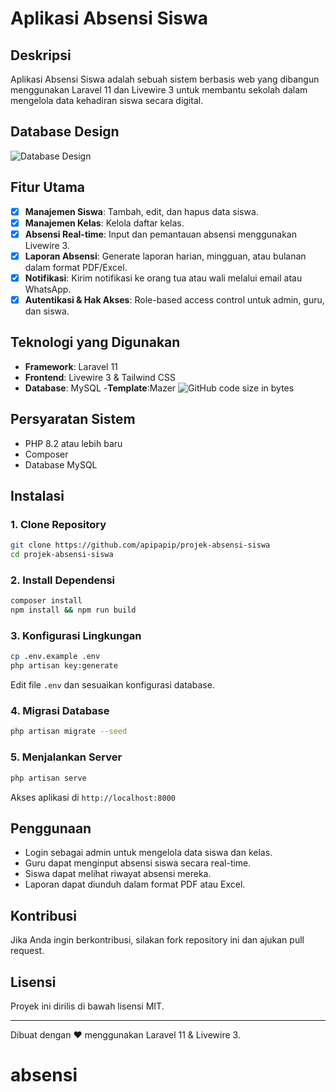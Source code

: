 # Aplikasi Absensi Siswa

## Deskripsi
Aplikasi Absensi Siswa adalah sebuah sistem berbasis web yang dibangun menggunakan Laravel 11 dan Livewire 3 untuk membantu sekolah dalam mengelola data kehadiran siswa secara digital.

## Database Design
![Database Design](https://raw.githubusercontent.com/apipapip/projek-absensi-siswa/19a6022b81c1202ff43c7e4727d1570bd1148aac/db%20skema.png)
## Fitur Utama
- [x] **Manajemen Siswa**: Tambah, edit, dan hapus data siswa. 
- [x] **Manajemen Kelas**: Kelola daftar kelas.
- [x] **Absensi Real-time**: Input dan pemantauan absensi menggunakan Livewire 3.
- [x] **Laporan Absensi**: Generate laporan harian, mingguan, atau bulanan dalam format PDF/Excel.
- [x] **Notifikasi**: Kirim notifikasi ke orang tua atau wali melalui email atau WhatsApp.
- [x] **Autentikasi & Hak Akses**: Role-based access control untuk admin, guru, dan siswa.

## Teknologi yang Digunakan
- **Framework**: Laravel 11
- **Frontend**: Livewire 3 & Tailwind CSS
- **Database**: MySQL 
-**Template**:Mazer ![GitHub code size in bytes](https://github.com/zuramai/mazer)


## Persyaratan Sistem
- PHP 8.2 atau lebih baru
- Composer
- Database MySQL 

## Instalasi
### 1. Clone Repository
```bash
git clone https://github.com/apipapip/projek-absensi-siswa
cd projek-absensi-siswa
```

### 2. Install Dependensi
```bash
composer install
npm install && npm run build
```

### 3. Konfigurasi Lingkungan
```bash
cp .env.example .env
php artisan key:generate
```
Edit file `.env` dan sesuaikan konfigurasi database.

### 4. Migrasi Database
```bash
php artisan migrate --seed
```

### 5. Menjalankan Server
```bash
php artisan serve
```
Akses aplikasi di `http://localhost:8000`

## Penggunaan
- Login sebagai admin untuk mengelola data siswa dan kelas.
- Guru dapat menginput absensi siswa secara real-time.
- Siswa dapat melihat riwayat absensi mereka.
- Laporan dapat diunduh dalam format PDF atau Excel.

## Kontribusi
Jika Anda ingin berkontribusi, silakan fork repository ini dan ajukan pull request.

## Lisensi
Proyek ini dirilis di bawah lisensi MIT.

---
Dibuat dengan ❤️ menggunakan Laravel 11 & Livewire 3.
# absensi
